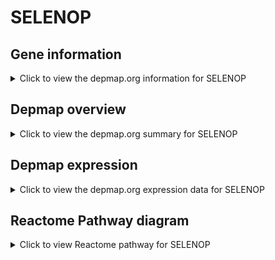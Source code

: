 <h1>SELENOP</h1>

<h2>Gene information</h2>
<details>
  <summary>Click to view the depmap.org information for SELENOP</summary>
  <iframe src="https://depmap.org/portal/gene/SELENOP?tab=about" style="border:none;width:100%;height:800px"></iframe>
</details>

<h2>Depmap overview</h2>
<details>
  <summary>Click to view the depmap.org summary for SELENOP</summary>
  <iframe src="https://depmap.org/portal/gene/SELENOP?tab=overview" style="border:none;width:100%;height:800px"></iframe>
</details>

<h2>Depmap expression</h2>
<details>
  <summary>Click to view the depmap.org expression data for SELENOP</summary>
  <iframe src="https://depmap.org/portal/gene/SELENOP?tab=characterization" style="border:none;width:100%;height:800px"></iframe>
</details>



<h2>Reactome Pathway diagram</h2>
<details>
  <summary>Click to view Reactome pathway for SELENOP</summary>
  <p>Platelet degranulation </p>
  <iframe src="https://reactome.org/PathwayBrowser/#/R-HSA-114608" style="border:none;width:100%;height:800px"></iframe>
</details>



